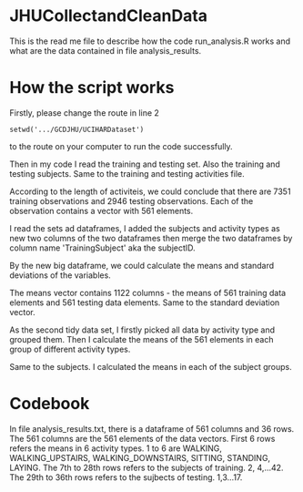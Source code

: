 # JHUCollectandCleanData

This is the read me file to describe how the code run_analysis.R works and what are the data contained in file analysis_results.

<h1>How the script works</h1>

Firstly, please change the route in line 2
```
setwd('.../GCDJHU/UCIHARDataset')
```
to the route on your computer to run the code successfully.

Then in my code I read the training and testing set. Also the training and testing subjects. Same to the training and testing activities file. 

According to the length of activiteis, we could conclude that there are 7351 training observations and 2946 testing observations. Each of the observation contains a vector with 561 elements. 

I read the sets ad dataframes, I added the subjects and activity types as new two columns of the two dataframes then merge the two dataframes by column name 'TrainingSubject' aka the subjectID.

By the new big dataframe, we could calculate the means and standard deviations of the variables. 

The means vector contains 1122 columns - the means of 561 training data elements and 561 testing data elements. 
Same to the standard deviation vector.

As the second tidy data set, I firstly picked all data by activity type and grouped them. Then I calculate the means of the 561 elements in each group of different activity types.

Same to the subjects. I calculated the means in each of the subject groups.

<h1>Codebook</h1>

In file analysis_results.txt, there is a dataframe of 561 columns and 36 rows.
The 561 columns are the 561 elements of the data vectors.
First 6 rows refers the means in 6 activity types. 1 to 6 are WALKING, WALKING_UPSTAIRS, WALKING_DOWNSTAIRS, SITTING, STANDING, LAYING.
The 7th to 28th rows refers to the subjects of training. 2, 4,...42.
The 29th to 36th rows refers to the sujbects of testing. 1,3...17.

